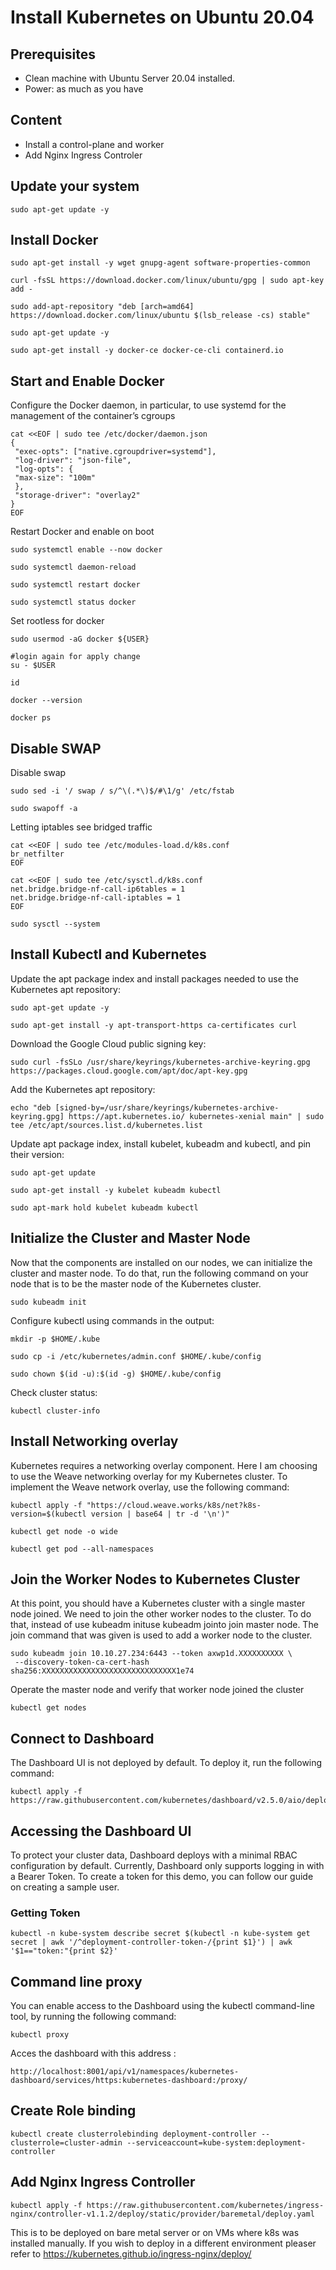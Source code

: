 # Install Kubernetes on Ubuntu 20.04

## Prerequisites

- Clean machine with Ubuntu Server 20.04 installed.
- Power: as much as you have

## Content

- Install a control-plane and worker
- Add Nginx Ingress Controler

## Update your system

```
sudo apt-get update -y
```

## Install Docker

```
sudo apt-get install -y wget gnupg-agent software-properties-common
```

```
curl -fsSL https://download.docker.com/linux/ubuntu/gpg | sudo apt-key add -
```

```
sudo add-apt-repository "deb [arch=amd64] https://download.docker.com/linux/ubuntu $(lsb_release -cs) stable"
```

```
sudo apt-get update -y
```

```
sudo apt-get install -y docker-ce docker-ce-cli containerd.io
```

## Start and Enable Docker

Configure the Docker daemon, in particular, to use systemd for the management of the container’s cgroups

```
cat <<EOF | sudo tee /etc/docker/daemon.json
{
 "exec-opts": ["native.cgroupdriver=systemd"],
 "log-driver": "json-file",
 "log-opts": {
 "max-size": "100m"
 },
 "storage-driver": "overlay2"
}
EOF
```

Restart Docker and enable on boot

```
sudo systemctl enable --now docker
```

```
sudo systemctl daemon-reload
```

```
sudo systemctl restart docker
```

```
sudo systemctl status docker
```

Set rootless for docker

```
sudo usermod -aG docker ${USER}
```

```
#login again for apply change
su - $USER
```

```
id
```

```
docker --version
```

```
docker ps
```

## Disable SWAP

Disable swap

```
sudo sed -i '/ swap / s/^\(.*\)$/#\1/g' /etc/fstab
```

```
sudo swapoff -a
```

Letting iptables see bridged traffic

```
cat <<EOF | sudo tee /etc/modules-load.d/k8s.conf
br_netfilter
EOF
```

```
cat <<EOF | sudo tee /etc/sysctl.d/k8s.conf
net.bridge.bridge-nf-call-ip6tables = 1
net.bridge.bridge-nf-call-iptables = 1
EOF
```

```
sudo sysctl --system
```

## Install Kubectl and Kubernetes

Update the apt package index and install packages needed to use the Kubernetes apt repository:

```
sudo apt-get update -y
```

```
sudo apt-get install -y apt-transport-https ca-certificates curl
```

Download the Google Cloud public signing key:

```
sudo curl -fsSLo /usr/share/keyrings/kubernetes-archive-keyring.gpg https://packages.cloud.google.com/apt/doc/apt-key.gpg
```

Add the Kubernetes apt repository:

```
echo "deb [signed-by=/usr/share/keyrings/kubernetes-archive-keyring.gpg] https://apt.kubernetes.io/ kubernetes-xenial main" | sudo tee /etc/apt/sources.list.d/kubernetes.list
```

Update apt package index, install kubelet, kubeadm and kubectl, and pin their version:

```
sudo apt-get update
```

```
sudo apt-get install -y kubelet kubeadm kubectl
```

```
sudo apt-mark hold kubelet kubeadm kubectl
```

## Initialize the Cluster and Master Node

Now that the components are installed on our nodes, we can initialize the cluster and master node. To do that, run the following command on your node that is to be the master node of the Kubernetes cluster.

```
sudo kubeadm init
```

Configure kubectl using commands in the output:

```
mkdir -p $HOME/.kube
```

```
sudo cp -i /etc/kubernetes/admin.conf $HOME/.kube/config
```

```
sudo chown $(id -u):$(id -g) $HOME/.kube/config
```

Check cluster status:

```
kubectl cluster-info
```

## Install Networking overlay

Kubernetes requires a networking overlay component. Here I am choosing to use the Weave networking overlay for my Kubernetes cluster. To implement the Weave network overlay, use the following command:

```
kubectl apply -f "https://cloud.weave.works/k8s/net?k8s-version=$(kubectl version | base64 | tr -d '\n')"
```

```
kubectl get node -o wide
```

```
kubectl get pod --all-namespaces
```

## Join the Worker Nodes to Kubernetes Cluster

At this point, you should have a Kubernetes cluster with a single master node joined. We need to join the other worker nodes to the cluster. To do that, instead of use kubeadm inituse kubeadm jointo join master node. The join command that was given is used to add a worker node to the cluster.

```
sudo kubeadm join 10.10.27.234:6443 --token axwp1d.XXXXXXXXXX \
 --discovery-token-ca-cert-hash sha256:XXXXXXXXXXXXXXXXXXXXXXXXXXXXXX1e74
```

Operate the master node and verify that worker node joined the cluster

```
kubectl get nodes
```

## Connect to Dashboard

The Dashboard UI is not deployed by default. To deploy it, run the following command:

```
kubectl apply -f https://raw.githubusercontent.com/kubernetes/dashboard/v2.5.0/aio/deploy/recommended.yaml
```

## Accessing the Dashboard UI

To protect your cluster data, Dashboard deploys with a minimal RBAC configuration by default. Currently, Dashboard only supports logging in with a Bearer Token. To create a token for this demo, you can follow our guide on creating a sample user.

### Getting Token

```
kubectl -n kube-system describe secret $(kubectl -n kube-system get secret | awk '/^deployment-controller-token-/{print $1}') | awk '$1=="token:"{print $2}'
```

## Command line proxy

You can enable access to the Dashboard using the kubectl command-line tool, by running the following command:

```
kubectl proxy
```

Acces the dashboard with this address :

```
http://localhost:8001/api/v1/namespaces/kubernetes-dashboard/services/https:kubernetes-dashboard:/proxy/
```

## Create Role binding

```
kubectl create clusterrolebinding deployment-controller --clusterrole=cluster-admin --serviceaccount=kube-system:deployment-controller
```

## Add Nginx Ingress Controller

```
kubectl apply -f https://raw.githubusercontent.com/kubernetes/ingress-nginx/controller-v1.1.2/deploy/static/provider/baremetal/deploy.yaml
```

This is to be deployed on bare metal server or on VMs where k8s was installed manually. If you wish to deploy in a different environment pleaser refer to https://kubernetes.github.io/ingress-nginx/deploy/
